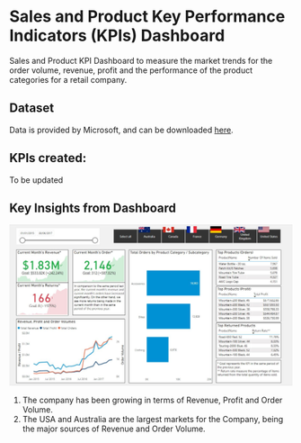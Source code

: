 # **Sales and Product Key Performance Indicators (KPIs) Dashboard**
Sales and Product KPI Dashboard to measure the market trends for the order volume, revenue, profit and the performance of the product categories for a retail company.

## Dataset
Data is provided by Microsoft, and can be downloaded [here](https://docs.microsoft.com/en-us/power-bi/guidance/dax-sample-model).

## KPIs created:
To be updated

## Key Insights from Dashboard
![Screenshot of Dashboard](Summary_Screenshot.JPG)
1. The company has been growing in terms of Revenue, Profit and Order Volume.<br>
2. The USA and Australia are the largest markets for the Company, being the major sources of Revenue and Order Volume.<br><br>

